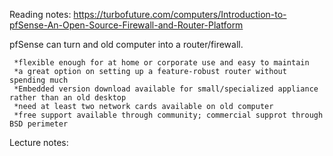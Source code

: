 Reading notes: https://turbofuture.com/computers/Introduction-to-pfSense-An-Open-Source-Firewall-and-Router-Platform


   pfSense can turn and old computer into a router/firewall.
     
     *flexible enough for at home or corporate use and easy to maintain
     *a great option on setting up a feature-robust router without spending much
     *Embedded version download available for small/specialized appliance rather than an old desktop
     *need at least two network cards available on old computer
     *free support available through community; commercial supprot through BSD perimeter

Lecture notes:
      
